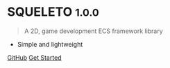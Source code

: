 <!-- _coverpage.md -->

# SQUELETO <small>1.0.0</small>

> A 2D, game development ECS framework library

- Simple and lightweight

[GitHub](https://github.com/jyoung4242/Squeleto/) [Get Started](#welcome-to-squeleto)
